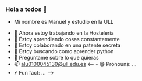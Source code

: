 ### Hola a todos 👋


* Mi nombre es Manuel y estudio en la ULL


- 🔭 Ahora estoy trabajando en la Hosteleria
- 🌱 Estoy aprendiendo cosas constantemente
- 👯 Estoy colaborando en una patente secreta
- 🤔 Estoy buscando como aprender python
- 💬 Preguntame sobre lo que quieras
- 📫 alu0100045130@ull.edu.es
<-- - 😄 Pronouns: ...
- ⚡ Fun fact: ...
-->
